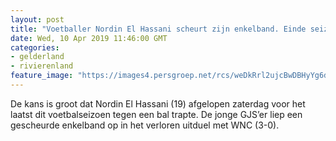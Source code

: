 ```yaml
---
layout: post
title: "Voetballer Nordin El Hassani scheurt zijn enkelband. Einde seizoen?"
date: Wed, 10 Apr 2019 11:46:00 GMT
categories: 
- gelderland 
- rivierenland 
feature_image: "https://images4.persgroep.net/rcs/weDkRrl2ujcBwDBHyYg6di4Oui8/diocontent/145177653/_fitwidth/400/?appId=21791a8992982cd8da851550a453bd7f&quality=0.7"
---
```


De kans is groot dat Nordin El Hassani (19) afgelopen zaterdag voor het laatst dit voetbalseizoen tegen een bal trapte. De jonge GJS’er liep een gescheurde enkelband op in het verloren uitduel met WNC (3-0).
